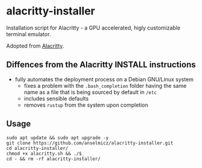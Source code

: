 # alacritty-installer
Installation script for Alacritty - a GPU accelerated, higly customizable terminal emulator.

Adopted from [Alacritty](https://github.com/alacritty/alacritty).

## Diffences from the Alacritty INSTALL instructions

* fully automates the deployment process on a Debian GNU/Linux system
  * fixes a problem with the `.bash_completion` folder having the same name as a file that is being sourced by default in `/etc`
  * includes sensible defaults
  * removes `rustup` from the system upon completion

## Usage

```
sudo apt update && sudo apt upgrade -y
git clone https://github.com/anselmicz/alacritty-installer.git
cd alacritty-installer/
chmod +x alacritty.sh && ./$_
cd - && rm -rf alacritty-installer/
```
